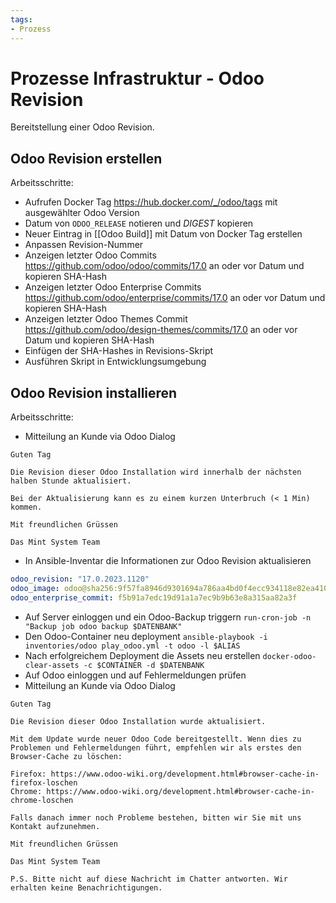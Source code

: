 ```yaml
---
tags:
- Prozess
---
```

# Prozesse Infrastruktur - Odoo Revision
Bereitstellung einer Odoo Revision.
## Odoo Revision erstellen

Arbeitsschritte:
* Aufrufen Docker Tag <https://hub.docker.com/_/odoo/tags> mit ausgewählter Odoo Version
* Datum von `ODOO_RELEASE` notieren und *DIGEST* kopieren
* Neuer Eintrag in [[Odoo Build]] mit Datum von Docker Tag erstellen
* Anpassen Revision-Nummer
* Anzeigen letzter Odoo Commits <https://github.com/odoo/odoo/commits/17.0> an oder vor Datum und kopieren SHA-Hash
* Anzeigen letzter Odoo Enterprise Commits <https://github.com/odoo/enterprise/commits/17.0> an oder vor Datum und kopieren SHA-Hash
* Anzeigen letzter Odoo Themes Commit <https://github.com/odoo/design-themes/commits/17.0> an oder vor Datum und kopieren SHA-Hash
* Einfügen der SHA-Hashes in Revisions-Skript
* Ausführen Skript in Entwicklungsumgebung

## Odoo Revision installieren

Arbeitsschritte:

* Mitteilung an Kunde via Odoo Dialog

```
Guten Tag  
  
Die Revision dieser Odoo Installation wird innerhalb der nächsten halben Stunde aktualisiert.  
  
Bei der Aktualisierung kann es zu einem kurzen Unterbruch (< 1 Min) kommen.  
  
Mit freundlichen Grüssen  
  
Das Mint System Team
```

* In Ansible-Inventar die Informationen zur Odoo Revision aktualisieren

```yml
odoo_revision: "17.0.2023.1120"
odoo_image: odoo@sha256:9f57fa8946d9301694a786aa4bd0f4ecc934118e82ea410bd082348e1dc42d5e
odoo_enterprise_commit: f5b91a7edc19d91a1a7ec9b9b63e8a315aa82a3f
```

* Auf Server einloggen und ein Odoo-Backup triggern `run-cron-job -n "Backup job odoo backup $DATENBANK"`
* Den Odoo-Container neu deployment `ansible-playbook -i inventories/odoo play_odoo.yml -t odoo -l $ALIAS`
* Nach erfolgreichem Deployment die Assets neu erstellen `docker-odoo-clear-assets -c $CONTAINER -d $DATENBANK`
* Auf Odoo einloggen und auf Fehlermeldungen prüfen
* Mitteilung an Kunde via Odoo Dialog

```
Guten Tag

Die Revision dieser Odoo Installation wurde aktualisiert.

Mit dem Update wurde neuer Odoo Code bereitgestellt. Wenn dies zu Problemen und Fehlermeldungen führt, empfehlen wir als erstes den Browser-Cache zu löschen:

Firefox: https://www.odoo-wiki.org/development.html#browser-cache-in-firefox-loschen
Chrome: https://www.odoo-wiki.org/development.html#browser-cache-in-chrome-loschen

Falls danach immer noch Probleme bestehen, bitten wir Sie mit uns Kontakt aufzunehmen.

Mit freundlichen Grüssen

Das Mint System Team

P.S. Bitte nicht auf diese Nachricht im Chatter antworten. Wir erhalten keine Benachrichtigungen.
```
